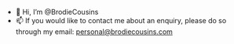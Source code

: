 - 👋 Hi, I’m @BrodieCousins
- 📫 If you would like to contact me about an enquiry, please do so through my email: personal@brodiecousins.com

<!---
BrodieCousins/BrodieCousins is a ✨ special ✨ repository because its `README.md` (this file) appears on your GitHub profile.
You can click the Preview link to take a look at your changes.
--->
